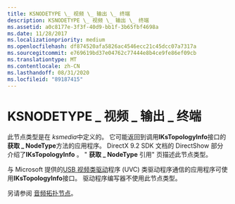 ```yaml
---
title: KSNODETYPE \_ 视频 \_ 输出 \_ 终端
description: KSNODETYPE \_ 视频 \_ 输出 \_ 终端
ms.assetid: a0c8177e-3f3f-40d9-bb1f-3b65fbf4698a
ms.date: 11/28/2017
ms.localizationpriority: medium
ms.openlocfilehash: df874520afa5826ac4546ecc21c45dcc07a7317a
ms.sourcegitcommit: e769619bd37e04762c77444e8b4ce9fe86ef09cb
ms.translationtype: MT
ms.contentlocale: zh-CN
ms.lasthandoff: 08/31/2020
ms.locfileid: "89187415"
---
```

# <a name="ksnodetype_video_output_terminal"></a>KSNODETYPE \_ 视频 \_ 输出 \_ 终端


此节点类型是在 *ksmedia*中定义的。 它可能返回到调用**IKsTopologyInfo**接口的**获取 \_ NodeType**方法的应用程序。 DirectX 9.2 SDK 文档的 DirectShow 部分介绍了**IKsTopologyInfo** 。 " **获取 \_ NodeType** 引用" 页描述此节点类型。

与 Microsoft 提供的[USB 视频类驱动](./usb-video-class-driver.md)程序 (UVC) 类驱动程序通信的应用程序可使用**IKsTopologyInfo**接口。 驱动程序编写器不使用此节点类型。

另请参阅 [音频拓扑节点](../audio/audio-topology-nodes.md)。

 

